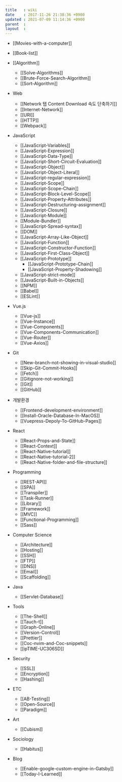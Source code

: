 ```yaml
---
title   : wiki
date    : 2017-11-26 21:38:36 +0900
updated : 2021-07-09 11:14:36 +0900
parent  : 
layout  :
---
```


* [[Movies-with-a-computer]]
* [[Book-list]]
* [[Algorithm]]
	* [[Solve-Algorithms]]
	* [[Brute-Force-Search-Algorithm]]
	* [[Sort-Algorithm]]
* Web
	* [[Network 탭 Content Download 속도 단축하기]]
	* [[Internet-Network]]
	* [[URI]]
	* [[HTTP]]
	* [[Webpack]]
* JavaScript
	* [[JavaScript-Variables]]
	* [[JavaScript-Expression]]
	* [[JavaScript-Data-Type]]
	* [[JavaScript-Short-Circuit-Evaluation]]
	* [[JavaScript-Object]]
	* [[JavaScript-Object-Literal]]
	* [[JavaScript-regular-expression]]
	* [[JavaScript-Scope]]
	* [[JavaScript-Scope-Chain]]
	* [[JavaScript-Block-Level-Scope]]
	* [[JavaScript-Property-Attributes]]
	* [[JavaScript-Destructuring-assignment]]
	* [[JavaScript-Closure]]
	* [[JavaScript-Module]]
	* [[Module-Bundler]]
	* [[JavaScript-Spread-syntax]]
	* [[DOM]]
	* [[JavaScript-Array-Like-Object]]
	* [[JavaScript-Function]]
	* [[JavaScript-Constructor-Function]]
	* [[JavaScript-First-Class-Object]]
	* [[JavaScript-Prototype]]
		* [[JavaScript-Prototype-Chain]] 
		* [[JavaScript-Property-Shadowing]]
	* [[JavaScript-strict-mode]]
	* [[JavaScript-Built-in-Objects]]
	* [[NPM]]
	* [[Babel]]
	* [[ESLint]]
* Vue.js
	* [[Vue-js]]
	* [[Vue-Instance]]
	* [[Vue-Components]]
	* [[Vue-Components-Communication]]
	* [[Vue-Router]]
	* [[Vue-Axios]]
* Git
	* [[New-branch-not-showing-in-visual-studio]]
	* [[Skip-Git-Commit-Hooks]]
	* [[Fetch]]
	* [[Gitignore-not-working]]
	* [[Git]]
	* [[GitHub]]
* 개발환경
	* [[Frontend-development-environment]]
	* [[Install-Oracle-Database-In-MacOS]]
	* [[Vuepress-Depoly-To-GitHub-Pages]]
* React
	* [[React-Props-and-State]]
	* [[React-Context]]
	* [[React-Native-tutorial]]
	* [[React-Native-tutorial-2]]
	* [[React-Native-folder-and-file-structure]]

* Programming 
	* [[REST-API]]
	* [[SPA]]
	* [[Transpiler]]
	* [[Task-Runner]]
	* [[Library]]
	* [[Framework]]
	* [[MVC]]
	* [[Functional-Programming]]
	* [[Sass]]

* Computer Science
	* [[Architecture]]
	* [[Hosting]]
	* [[SSH]]
	* [[FTP]]
	* [[DNS]]
	* [[Email]]
	* [[Scaffolding]]
* Java
	* [[Servlet-Database]] 
* Tools
	* [[The-Shell]]
	* [[Tauch-t]]
	* [[Graph-Online]]
	* [[Version-Control]]
	* [[Prettier]]
	* [[Coc-nvim-and-Coc-snippets]]
	* [[ipTIME-UC306SD]]
	
* Security 
	* [[SSL]]
	* [[Encryption]]
	* [[Hashing]]
* ETC
	* [[AB-Testing]]
	* [[Open-Source]] 
	* [[Paradigm]]
* Art
	* [[Cubism]]
* Sociology
	* [[Habitus]]	 
* Blog
	* [[Enable-google-custom-engine-in-Gatsby]]
	* [[Today-I-Learned]] 

